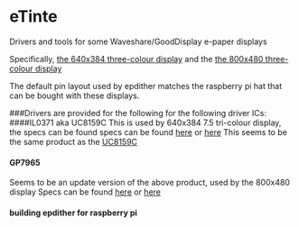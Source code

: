 # eTinte

Drivers and tools for some Waveshare/GoodDisplay e-paper displays 

Specifically,
[the 640x384 three-colour display](https://www.waveshare.com/catalog/product/view/id/3515/s/7.5inch-e-paper-hat-c/category/37/)
and the 
[the 800x480 three-colour display](https://www.waveshare.com/7.5inch-e-Paper-HAT-B.htm)

The default pin layout used by epdither matches the raspberry pi hat that can be bought with these displays.


###Drivers are provided for the following for the following driver ICs: 
####IL0371 aka UC8159C
This is used by 640x384 7.5 tri-colour display, the specs can be found specs can be found
[here](http://www.e-paper-display.com/download_detail/downloadsId=536.html) or [here](
https://v4.cecdn.yun300.cn/100001_1909185148/IL0371.pdf) 
This seems to be the same product as the [UC8159C](https://www.buydisplay.com/download/ic/UC8159C.pdf)

#### GP7965
Seems to be an update version of the above product, used by the 800x480 display
Specs can be found [here](https://www.e-paper-display.com/download_detail/downloadsId%3d821.html) or [here](https://www.waveshare.com/w/upload/4/44/7.5inch_e-Paper_B_V2_Specification.pdf)

#### building epdither for raspberry pi

##